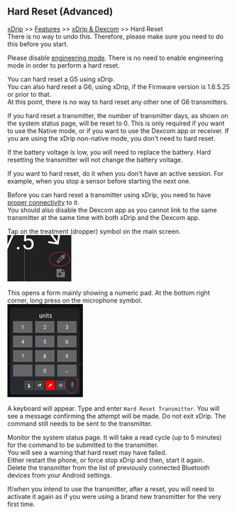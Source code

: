 ## Hard Reset (Advanced)  
[xDrip](../README.md) >> [Features](./Features_page.md) >> [xDrip & Dexcom](./Dexcom_page.md) >> Hard Reset  
There is no way to undo this.  Therefore, please make sure you need to do this before you start.  
  
Please disable [engineering mode](./Engineering-Mode.md).  There is no need to enable engineering mode in order to perform a hard reset.  
  
You can hard reset a G5 using xDrip.   
You can also hard reset a G6, using xDrip, if the Firmware version is 1.6.5.25 or prior to that.  
At this point, there is no way to hard reset any other one of G6 transmitters.  

If you hard reset a transmitter, the number of transmitter days, as shown on the system status page, will be reset to 0. This is only required if you want to use the Native mode, or if you want to use the Dexcom app or receiver. If you are using the xDrip non-native mode, you don't need to hard reset.  

If the battery voltage is low, you will need to replace the battery. Hard resetting the transmitter will not change the battery voltage.  

If you want to hard reset, do it when you don't have an active session. For example, when you stop a sensor before starting the next one.  

Before you can hard reset a transmitter using xDrip, you need to have [proper connectivity](./Proper-connectivity.md) to it.  
You should also disable the Dexcom app as you cannot link to the same transmitter at the same time with both xDrip and the Dexcom app.  

Tap on the treatment (dropper) symbol on the main screen.  
![](./images/syringe-symbol.png)
  
This opens a form mainly showing a numeric pad. At the bottom right corner, long press on the microphone symbol.  
![](./images/treatment-menu.png)
  
A keyboard will appear. Type and enter `Hard Reset Transmitter`.  You will see a message confirming the attempt will be made.  Do not exit xDrip.  The command still needs to be sent to the transmitter.  
  
Monitor the system status page. It will take a read cycle (up to 5 minutes) for the command to be submitted to the transmitter.  
You will see a warning that hard reset may have failed.  
Either restart the phone, or force stop xDrip and then, start it again.  
Delete the transmitter from the list of previously connected Bluetooth devices from your Android settings.  
  
If/when you intend to use the transmitter, after a reset, you will need to activate it again as if you were using a brand new transmitter for the very first time.  
  

